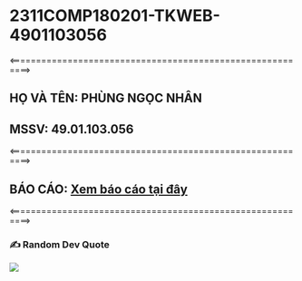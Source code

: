 # 2311COMP180201-TKWEB-4901103056
<==========================================================>
## HỌ VÀ TÊN: PHÙNG NGỌC NHÂN
## MSSV: 49.01.103.056
<==========================================================>
## BÁO CÁO: [Xem báo cáo tại đây](https://pnnweb.github.io/2311COMP180201-TKWEB-4901103056/BAOCAO%20-%20PHUNGNGOCNHAN%20-%2049.01.103.056.pdf)
<==========================================================>
### ✍️ Random Dev Quote
![](https://quotes-github-readme.vercel.app/api?type=horizontal&theme=radical)
